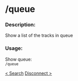 # /queue

### Description:
Show a list of the tracks in queue<br>

### Usage:
Show queue:<br>
`/queue`<br>

<a class="button prev" href="/#/commands/musiccommands/search" role="button">< Search</a>
<a class="button next" href="/#/commands/musiccommands/dc" role="button">Disconnect ></a>